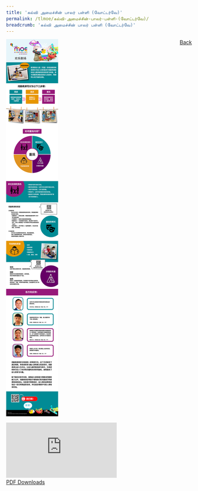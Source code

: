 ```yaml
---
title: 'கல்வி அமைச்சின் பாலர் பள்ளி (வோட்டர்வே)'
permalink: /tlmoe/கல்வி-அமைச்சின்-பாலர்-பள்ளி-(வோட்டர்வே)/
breadcrumb: 'கல்வி அமைச்சின் பாலர் பள்ளி (வோட்டர்வே)'
---
```

<a href="/gallery/தமிழ்மொழிக் -காட்சிக்கூடம்-tamil-exhibitions-b/preschool/" style="float:right;">Back</a>
 <img src="/images/MKWATERWAY-TL.jpg"> <br/>
<div class="video-container">
  <iframe src="https://www.youtube.com/embed/d6fmLlW8eoE" frameborder="0" allow="accelerometer; autoplay; encrypted-media; gyroscope; picture-in-picture" allowfullscreen></iframe></div>
<a href="/Sharing-Sessions/01-website-exhibitor-template-pdf.pdf" download>PDF Downloads</a>
